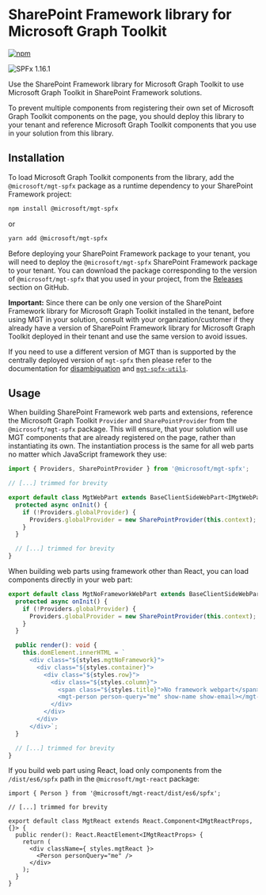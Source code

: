 # SharePoint Framework library for Microsoft Graph Toolkit

[![npm](https://img.shields.io/npm/v/@microsoft/mgt-spfx?style=for-the-badge)](https://www.npmjs.com/package/@microsoft/mgt-spfx)

![SPFx 1.16.1](https://img.shields.io/badge/SPFx-1.16.1-green.svg?style=for-the-badge)

Use the SharePoint Framework library for Microsoft Graph Toolkit to use Microsoft Graph Toolkit in SharePoint Framework solutions.

To prevent multiple components from registering their own set of Microsoft Graph Toolkit components on the page, you should deploy this library to your tenant and reference Microsoft Graph Toolkit components that you use in your solution from this library.

## Installation

To load Microsoft Graph Toolkit components from the library, add the `@microsoft/mgt-spfx` package as a runtime dependency to your SharePoint Framework project:

```bash
npm install @microsoft/mgt-spfx
```

or

```bash
yarn add @microsoft/mgt-spfx
```

Before deploying your SharePoint Framework package to your tenant, you will need to deploy the `@microsoft/mgt-spfx` SharePoint Framework package to your tenant. You can download the package corresponding to the version of `@microsoft/mgt-spfx` that you used in your project, from the [Releases](https://github.com/microsoftgraph/microsoft-graph-toolkit/releases) section on GitHub.

**Important:** Since there can be only one version of the SharePoint Framework library for Microsoft Graph Toolkit installed in the tenant, before using MGT in your solution, consult with your organization/customer if they already have a version of SharePoint Framework library for Microsoft Graph Toolkit deployed in their tenant and use the same version to avoid issues.

If you need to use a different version of MGT than is supported by the centrally deployed version of `mgt-spfx` then please refer to the documentation for [disambiguation](https://github.com/microsoftgraph/microsoft-graph-toolkit/tree/main/packages/mgt-components#disambiguation) and [`mgt-spfx-utils`](https://github.com/microsoftgraph/microsoft-graph-toolkit/tree/main/packages/mgt-spfx-utils).

## Usage

When building SharePoint Framework web parts and extensions, reference the Microsoft Graph Toolkit `Provider` and `SharePointProvider` from the `@microsoft/mgt-spfx` package. This will ensure, that your solution will use MGT components that are already registered on the page, rather than instantiating its own. The instantiation process is the same for all web parts no matter which JavaScript framework they use:

```ts
import { Providers, SharePointProvider } from '@microsoft/mgt-spfx';

// [...] trimmed for brevity

export default class MgtWebPart extends BaseClientSideWebPart<IMgtWebPartProps> {
  protected async onInit() {
    if (!Providers.globalProvider) {
      Providers.globalProvider = new SharePointProvider(this.context);
    }
  }

  // [...] trimmed for brevity
}
```

When building web parts using framework other than React, you can load components directly in your web part:

```ts
export default class MgtNoFrameworkWebPart extends BaseClientSideWebPart<IMgtNoFrameworkWebPartProps> {
  protected async onInit() {
    if (!Providers.globalProvider) {
      Providers.globalProvider = new SharePointProvider(this.context);
    }
  }

  public render(): void {
    this.domElement.innerHTML = `
      <div class="${styles.mgtNoFramework}">
        <div class="${styles.container}">
          <div class="${styles.row}">
            <div class="${styles.column}">
              <span class="${styles.title}">No framework webpart</span>
              <mgt-person person-query="me" show-name show-email></mgt-person>
            </div>
          </div>
        </div>
      </div>`;
  }

  // [...] trimmed for brevity
}
```

If you build web part using React, load only components from the `/dist/es6/spfx` path in the `@microsoft/mgt-react` package:

```tsx
import { Person } from '@microsoft/mgt-react/dist/es6/spfx';

// [...] trimmed for brevity

export default class MgtReact extends React.Component<IMgtReactProps, {}> {
  public render(): React.ReactElement<IMgtReactProps> {
    return (
      <div className={ styles.mgtReact }>
        <Person personQuery="me" />
      </div>
    );
  }
}
```

